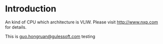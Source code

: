 # Introduction #

An kind of CPU which architecture is VLIW. Please visit http://www.nxp.com for details.

This is guo.hongruan@gulessoft.com testing
